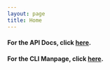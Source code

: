 ```yaml
---
layout: page
title: Home
---
```


#### For the API Docs, click [here](javadoc).

#### For the CLI Manpage, click [here](cli).
